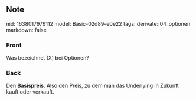 ## Note
nid: 1638017979112
model: Basic-02d89-e0e22
tags: derivate::04_optionen
markdown: false

### Front
Was bezeichnet \(X\) bei Optionen?

### Back
Den <b>Basispreis</b>. Also den Preis, zu dem man das Underlying in
Zukunft kauft oder verkauft.
